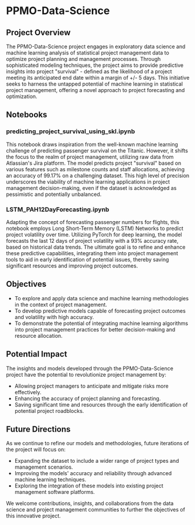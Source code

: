 # PPMO-Data-Science

## Project Overview

The PPMO-Data-Science project engages in exploratory data science and machine learning analysis of statistical project management data to optimize project planning and management processes. Through sophisticated modeling techniques, the project aims to provide predictive insights into project "survival" - defined as the likelihood of a project meeting its anticipated end date within a margin of +/- 5 days. This initiative seeks to harness the untapped potential of machine learning in statistical project management, offering a novel approach to project forecasting and optimization.

## Notebooks

### predicting_project_survival_using_skl.ipynb

This notebook draws inspiration from the well-known machine learning challenge of predicting passenger survival on the Titanic. However, it shifts the focus to the realm of project management, utilizing raw data from Atlassian's Jira platform. The model predicts project "survival" based on various features such as milestone counts and staff allocations, achieving an accuracy of 99.17% on a challenging dataset. This high level of precision underscores the viability of machine learning applications in project management decision-making, even if the dataset is acknowledged as pessimistic and potentially unbalanced.

### LSTM_PAH12DayForecasting.ipynb

Adapting the concept of forecasting passenger numbers for flights, this notebook employs Long Short-Term Memory (LSTM) Networks to predict project volatility over time. Utilizing PyTorch for deep learning, the model forecasts the last 12 days of project volatility with a 93% accuracy rate, based on historical data trends. The ultimate goal is to refine and enhance these predictive capabilities, integrating them into project management tools to aid in early identification of potential issues, thereby saving significant resources and improving project outcomes.

## Objectives

- To explore and apply data science and machine learning methodologies in the context of project management.
- To develop predictive models capable of forecasting project outcomes and volatility with high accuracy.
- To demonstrate the potential of integrating machine learning algorithms into project management practices for better decision-making and resource allocation.

## Potential Impact

The insights and models developed through the PPMO-Data-Science project have the potential to revolutionize project management by:
- Allowing project managers to anticipate and mitigate risks more effectively.
- Enhancing the accuracy of project planning and forecasting.
- Saving significant time and resources through the early identification of potential project roadblocks.

## Future Directions

As we continue to refine our models and methodologies, future iterations of the project will focus on:
- Expanding the dataset to include a wider range of project types and management scenarios.
- Improving the models' accuracy and reliability through advanced machine learning techniques.
- Exploring the integration of these models into existing project management software platforms.

We welcome contributions, insights, and collaborations from the data science and project management communities to further the objectives of this innovative project.
